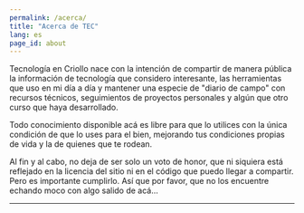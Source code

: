 ```yaml
---
permalink: /acerca/
title: "Acerca de TEC"
lang: es
page_id: about
---
```


Tecnología en Criollo nace con la intención de compartir de manera pública la información de tecnología que considero interesante, las herramientas que uso en mi día a día y mantener una especie de "diario de campo" con recursos técnicos, seguimientos de proyectos personales y algún que otro curso que haya desarrollado. 

Todo conocimiento disponible acá es libre para que lo utilices con la única condición de que lo uses para el bien, mejorando tus condiciones propias de vida y la de quienes que te rodean. 

Al fin y al cabo, no deja de ser solo un voto de honor, que ni siquiera está reflejado en la licencia del sitio ni en el código que puedo llegar a compartir. Pero es importante cumplirlo. Así que por favor, que no los encuentre echando moco con algo salido de acá...

---






